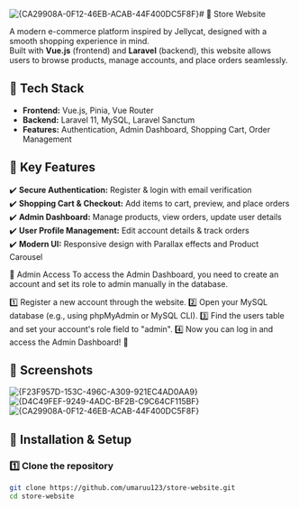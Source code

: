 ![{CA29908A-0F12-46EB-ACAB-44F400DC5F8F}](https://github.com/user-attachments/assets/36686298-bcfe-4a77-83e9-c4d44e74a86c)# 🛒 Store Website

A modern e-commerce platform inspired by Jellycat, designed with a smooth shopping experience in mind.  
Built with **Vue.js** (frontend) and **Laravel** (backend), this website allows users to browse products, manage accounts, and place orders seamlessly.

## 🚀 Tech Stack
- **Frontend:** Vue.js, Pinia, Vue Router
- **Backend:** Laravel 11, MySQL, Laravel Sanctum
- **Features:** Authentication, Admin Dashboard, Shopping Cart, Order Management

## 🌟 Key Features
✔️ **Secure Authentication:** Register & login with email verification  
✔️ **Shopping Cart & Checkout:** Add items to cart, preview, and place orders  
✔️ **Admin Dashboard:** Manage products, view orders, update user details  
✔️ **User Profile Management:** Edit account details & track orders  
✔️ **Modern UI:** Responsive design with Parallax effects and Product Carousel  

🔑 Admin Access
To access the Admin Dashboard, you need to create an account and set its role to admin manually in the database.

1️⃣ Register a new account through the website.
2️⃣ Open your MySQL database (e.g., using phpMyAdmin or MySQL CLI).
3️⃣ Find the users table and set your account's role field to "admin".
4️⃣ Now you can log in and access the Admin Dashboard! 🎉

## 📸 Screenshots
![{F23F957D-153C-496C-A309-921EC4AD0AA9}](https://github.com/user-attachments/assets/233b9fa5-b170-4c2d-b90b-c0e4c4199782)
![{D4C49FEF-9249-4ADC-BF2B-C9C64CF115BF}](https://github.com/user-attachments/assets/f84f6579-c857-4d61-97ed-2322c71e2f2a)
![{CA29908A-0F12-46EB-ACAB-44F400DC5F8F}](https://github.com/user-attachments/assets/f334c4d6-8e46-4b77-aca7-e91ed1363350)


## 🔧 Installation & Setup
### 1️⃣ Clone the repository  
```bash
git clone https://github.com/umaruu123/store-website.git
cd store-website



